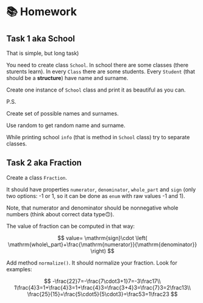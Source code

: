 # 📚 Homework

## Task 1 aka School

That is simple, but long task)

You need to create class `School`. In school there are some classes (there sturents learn). In every `Class` there are some students. Every `Student` (that should be a **structure**) have name and surname.

Create one instance of `School` class and print it as beautiful as you can.

P.S.

Create set of possible names and surnames.

Use random to get random name and surname.

While printing school `info` (that is method in `School` class) try to separate classes.

## Task 2 aka  Fraction

Create a class `Fraction`.

It should have properties `numerator`, `denominator`, `whole_part` and `sign` (only two options: -1 or 1, so it can be done as `enum` with raw values -1 and 1).

Note, that numerator and denominator should be nonnegative whole numbers (think about correct data type🙃).

The value of fraction can be computed in that way:

$$
value=
\mathrm{sign}\cdot
\left(
\mathrm{whole\_part}+\frac{\mathrm{numerator}}{\mathrm{denominator}}
\right)
$$

Add method `normalize()`. It should normalize your fraction. Look for examples:

$$
-\frac{22}7=-\frac{7\cdot3+1}7=-3\frac17\\
1\frac{4}3=1+\frac{4}3=1+\frac{4}3=\frac{3+4}3=\frac{7}3=2\frac13\\
\frac{25}{15}=\frac{5\cdot5}{5\cdot3}=\frac53=1\frac23
$$
